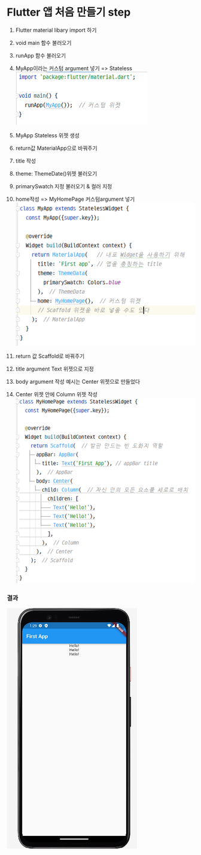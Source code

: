 # Flutter 앱 처음 만들기 step
1. Flutter material libary import 하기
2. void main 함수 불러오기
3. runApp 함수 불러오기
4. MyApp이라는 커스텀 argument 넣기 => Stateless
![import 이미지](images/import.png)

5. MyApp Stateless 위젯 생성
6. return값 MaterialApp으로 바꿔주기
7. title 작성
8. theme: ThemeDate()위젯 불러오기
9. primarySwatch 지정 불러오기 & 컬러 지정
10. home작성 => MyHomePage 커스텀argument 넣기
![MyApp 이미지](images/image1.png)

11. return 값 Scaffold로 바꿔주기
12. title argument Text 위젯으로 지정
13. body argument 작성 예시는 Center 위젯으로 만들었다
14. Center 위젯 안에 Column 위젯 작성
![MyHomePage 이미지](images/image2.png)

### 결과
![MyApp 이미지](images/result1.png)